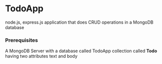# TodoApp
node.js, express.js application that does CRUD operations in a MongoDB database
### Prerequisites
A MongoDB Server with a database called TodoApp collection called <b>Todo </b> having two attributes text and body
